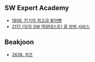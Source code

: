## SW Expert Academy
+ [1806. 진기의 최고급 붕어빵](https://github.com/hellozin/hello-job/blob/master/CodingTest/Solved/SW_Expert_Academy_1860.java)
+ [2117. [모의 SW 역량테스트] 홈 방범 서비스](https://github.com/hellozin/hello-job/blob/master/CodingTest/Solved/SW_Expert_Academy_2117.java)

## Beakjoon
+ [2638. 치즈](https://github.com/hellozin/hello-job/blob/master/CodingTest/Solved/BaekJoon_2638.java)
